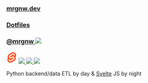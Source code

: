 

### [mrgnw.dev](https://mrgnw.dev)
### [Dotfiles](https://github.com/mrgnw/dotfiles)


<h3>
         <a href="https://twitter.com/mrgnw">
         @mrgnw
         <img src="https://svgshare.com/i/Mom.svg" width="14"></img> 
         </a>
</h3>



<div>
         <a href="https://svelte.dev"><img src="https://raw.githubusercontent.com/sveltejs/branding/master/svelte-logo.svg" width="28"></img></a>
         <a href="https://fastapi.tiangolo.com">
                  <img src="https://upload.wikimedia.org/wikipedia/commons/c/c3/Python-logo-notext.svg" width="30"></img>
                  <img src="https://svgshare.com/i/Mpb.svg" width="32"></img>
         </a>
         <a href="https://postgresql.org">
         <img src="https://wiki.postgresql.org/images/a/a4/PostgreSQL_logo.3colors.svg" width="28"></img>
         </a>
         
<div>

Python backend/data ETL by day & [Svelte](https://svelte.dev) JS by night
